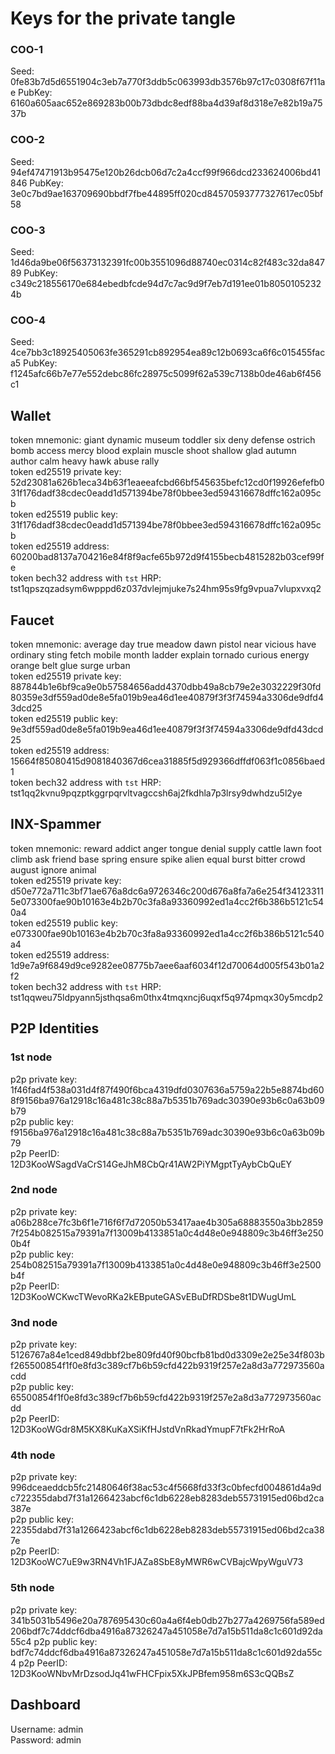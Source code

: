 # Keys for the private tangle

### COO-1
Seed:              0fe83b7d5d6551904c3eb7a770f3ddb5c063993db3576b97c17c0308f67f11ae
PubKey:            6160a605aac652e869283b00b73dbdc8edf88ba4d39af8d318e7e82b19a7537b

### COO-2
Seed:              94ef47471913b95475e120b26dcb06d7c2a4ccf99f966dcd233624006bd41846
PubKey:            3e0c7bd9ae163709690bbdf7fbe44895ff020cd84570593777327617ec05bf58

### COO-3
Seed:              1d46da9be06f56373132391fc00b3551096d88740ec0314c82f483c32da84789
PubKey:            c349c218556170e684ebedbfcde94d7c7ac9d9f7eb7d191ee01b80501052324b

### COO-4
Seed:              4ce7bb3c18925405063fe365291cb892954ea89c12b0693ca6f6c015455faca5
PubKey:            f1245afc66b7e77e552debc86fc28975c5099f62a539c7138b0de46ab6f456c1

## Wallet

token mnemonic:            giant dynamic museum toddler six deny defense ostrich bomb access mercy blood explain muscle shoot shallow glad autumn author calm heavy hawk abuse rally <br>
token ed25519 private key: 52d23081a626b1eca34b63f1eaeeafcbd66bf545635befc12cd0f19926efefb031f176dadf38cdec0eadd1d571394be78f0bbee3ed594316678dffc162a095cb <br>
token ed25519 public key:              31f176dadf38cdec0eadd1d571394be78f0bbee3ed594316678dffc162a095cb <br>
token ed25519 address:                 60200bad8137a704216e84f8f9acfe65b972d9f4155becb4815282b03cef99fe <br>
token bech32 address with `tst` HRP:   tst1qpszqzadsym6wpppd6z037dvlejmjuke7s24hm95s9fg9vpua7vlupxvxq2

## Faucet

token mnemonic:            average day true meadow dawn pistol near vicious have ordinary sting fetch mobile month ladder explain tornado curious energy orange belt glue surge urban <br>
token ed25519 private key: 887844b1e6bf9ca9e0b57584656add4370dbb49a8cb79e2e3032229f30fd80359e3df559ad0de8e5fa019b9ea46d1ee40879f3f3f74594a3306de9dfd43dcd25 <br>
token ed25519 public key:              9e3df559ad0de8e5fa019b9ea46d1ee40879f3f3f74594a3306de9dfd43dcd25 <br>
token ed25519 address:                 15664f85080415d9081840367d6cea31885f5d929366dffdf063f1c0856baed1 <br>
token bech32 address with `tst` HRP:   tst1qq2kvnu9pqzptkggrpqrvltvagccsh6aj2fkdhla7p3lrsy9dwhdzu5l2ye

## INX-Spammer

token mnemonic:            reward addict anger tongue denial supply cattle lawn foot climb ask friend base spring ensure spike alien equal burst bitter crowd august ignore animal <br>
token ed25519 private key: d50e772a711c3bf71ae676a8dc6a9726346c200d676a8fa7a6e254f341233115e073300fae90b10163e4b2b70c3fa8a93360992ed1a4cc2f6b386b5121c540a4 <br>
token ed25519 public key:              e073300fae90b10163e4b2b70c3fa8a93360992ed1a4cc2f6b386b5121c540a4 <br>
token ed25519 address:                 1d9e7a9f6849d9ce9282ee08775b7aee6aaf6034f12d70064d005f543b01a2f2 <br>
token bech32 address with `tst` HRP:   tst1qqweu75ldpyann5jsthqsa6m0thx4tmqxncj6uqxf5q974pmqx30y5mcdp2

## P2P Identities

### 1st node
p2p private key:   1f46fad4f538a031d4f87f490f6bca4319dfd0307636a5759a22b5e8874bd608f9156ba976a12918c16a481c38c88a7b5351b769adc30390e93b6c0a63b09b79 <br>
p2p public key:    f9156ba976a12918c16a481c38c88a7b5351b769adc30390e93b6c0a63b09b79 <br>
p2p PeerID:        12D3KooWSagdVaCrS14GeJhM8CbQr41AW2PiYMgptTyAybCbQuEY

### 2nd node
p2p private key:   a06b288ce7fc3b6f1e716f6f7d72050b53417aae4b305a68883550a3bb28597f254b082515a79391a7f13009b4133851a0c4d48e0e948809c3b46ff3e2500b4f <br>
p2p public key:    254b082515a79391a7f13009b4133851a0c4d48e0e948809c3b46ff3e2500b4f <br>
p2p PeerID:        12D3KooWCKwcTWevoRKa2kEBputeGASvEBuDfRDSbe8t1DWugUmL

### 3nd node
p2p private key:   5126767a84e1ced849dbbf2be809fd40f90bcfb81bd0d3309e2e25e34f803bf265500854f1f0e8fd3c389cf7b6b59cfd422b9319f257e2a8d3a772973560acdd <br>
p2p public key:    65500854f1f0e8fd3c389cf7b6b59cfd422b9319f257e2a8d3a772973560acdd <br>
p2p PeerID:        12D3KooWGdr8M5KX8KuKaXSiKfHJstdVnRkadYmupF7tFk2HrRoA

### 4th node
p2p private key:   996dceaeddcb5fc21480646f38ac53c4f5668fd33f3c0bfecfd004861d4a9dc722355dabd7f31a1266423abcf6c1db6228eb8283deb55731915ed06bd2ca387e <br>
p2p public key:    22355dabd7f31a1266423abcf6c1db6228eb8283deb55731915ed06bd2ca387e <br>
p2p PeerID:        12D3KooWC7uE9w3RN4Vh1FJAZa8SbE8yMWR6wCVBajcWpyWguV73

### 5th node

p2p private key:   341b5031b5496e20a787695430c60a4a6f4eb0db27b277a4269756fa589ed206bdf7c74ddcf6dba4916a87326247a451058e7d7a15b511da8c1c601d92da55c4
p2p public key:    bdf7c74ddcf6dba4916a87326247a451058e7d7a15b511da8c1c601d92da55c4
p2p PeerID:        12D3KooWNbvMrDzsodJq41wFHCFpix5XkJPBfem958m6S3cQQBsZ

## Dashboard

Username: admin <br>
Password: admin
